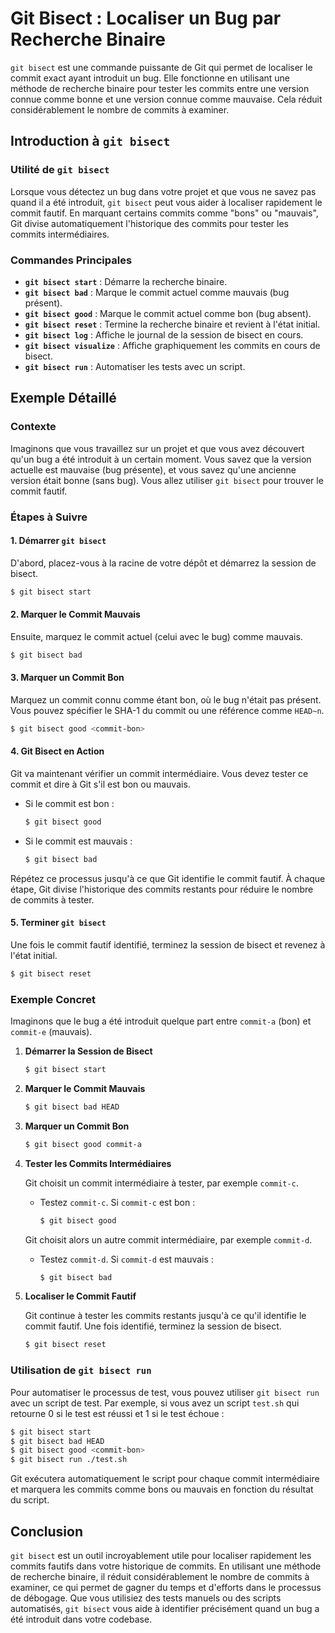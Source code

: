 # Git Bisect : Localiser un Bug par Recherche Binaire

`git bisect` est une commande puissante de Git qui permet de localiser le commit exact ayant introduit un bug. Elle fonctionne en utilisant une méthode de recherche binaire pour tester les commits entre une version connue comme bonne et une version connue comme mauvaise. Cela réduit considérablement le nombre de commits à examiner.

## Introduction à `git bisect`

### Utilité de `git bisect`

Lorsque vous détectez un bug dans votre projet et que vous ne savez pas quand il a été introduit, `git bisect` peut vous aider à localiser rapidement le commit fautif. En marquant certains commits comme "bons" ou "mauvais", Git divise automatiquement l'historique des commits pour tester les commits intermédiaires.

### Commandes Principales

- **`git bisect start`** : Démarre la recherche binaire.
- **`git bisect bad`** : Marque le commit actuel comme mauvais (bug présent).
- **`git bisect good`** : Marque le commit actuel comme bon (bug absent).
- **`git bisect reset`** : Termine la recherche binaire et revient à l'état initial.
- **`git bisect log`** : Affiche le journal de la session de bisect en cours.
- **`git bisect visualize`** : Affiche graphiquement les commits en cours de bisect.
- **`git bisect run`** : Automatiser les tests avec un script.

## Exemple Détaillé

### Contexte

Imaginons que vous travaillez sur un projet et que vous avez découvert qu'un bug a été introduit à un certain moment. Vous savez que la version actuelle est mauvaise (bug présente), et vous savez qu'une ancienne version était bonne (sans bug). Vous allez utiliser `git bisect` pour trouver le commit fautif.

### Étapes à Suivre

#### 1. Démarrer `git bisect`

D'abord, placez-vous à la racine de votre dépôt et démarrez la session de bisect.

```bash
$ git bisect start
```

#### 2. Marquer le Commit Mauvais

Ensuite, marquez le commit actuel (celui avec le bug) comme mauvais.

```bash
$ git bisect bad
```

#### 3. Marquer un Commit Bon

Marquez un commit connu comme étant bon, où le bug n'était pas présent. Vous pouvez spécifier le SHA-1 du commit ou une référence comme `HEAD~n`.

```bash
$ git bisect good <commit-bon>
```

#### 4. Git Bisect en Action

Git va maintenant vérifier un commit intermédiaire. Vous devez tester ce commit et dire à Git s'il est bon ou mauvais.

- Si le commit est bon :

  ```bash
  $ git bisect good
  ```

- Si le commit est mauvais :

  ```bash
  $ git bisect bad
  ```

Répétez ce processus jusqu'à ce que Git identifie le commit fautif. À chaque étape, Git divise l'historique des commits restants pour réduire le nombre de commits à tester.

#### 5. Terminer `git bisect`

Une fois le commit fautif identifié, terminez la session de bisect et revenez à l'état initial.

```bash
$ git bisect reset
```

### Exemple Concret

Imaginons que le bug a été introduit quelque part entre `commit-a` (bon) et `commit-e` (mauvais).

1. **Démarrer la Session de Bisect**

   ```bash
   $ git bisect start
   ```

2. **Marquer le Commit Mauvais**

   ```bash
   $ git bisect bad HEAD
   ```

3. **Marquer un Commit Bon**

   ```bash
   $ git bisect good commit-a
   ```

4. **Tester les Commits Intermédiaires**

   Git choisit un commit intermédiaire à tester, par exemple `commit-c`.

   - Testez `commit-c`. Si `commit-c` est bon :

     ```bash
     $ git bisect good
     ```

   Git choisit alors un autre commit intermédiaire, par exemple `commit-d`.

   - Testez `commit-d`. Si `commit-d` est mauvais :

     ```bash
     $ git bisect bad
     ```

5. **Localiser le Commit Fautif**

   Git continue à tester les commits restants jusqu'à ce qu'il identifie le commit fautif. Une fois identifié, terminez la session de bisect.

   ```bash
   $ git bisect reset
   ```

### Utilisation de `git bisect run`

Pour automatiser le processus de test, vous pouvez utiliser `git bisect run` avec un script de test. Par exemple, si vous avez un script `test.sh` qui retourne 0 si le test est réussi et 1 si le test échoue :

```bash
$ git bisect start
$ git bisect bad HEAD
$ git bisect good <commit-bon>
$ git bisect run ./test.sh
```

Git exécutera automatiquement le script pour chaque commit intermédiaire et marquera les commits comme bons ou mauvais en fonction du résultat du script.

## Conclusion

`git bisect` est un outil incroyablement utile pour localiser rapidement les commits fautifs dans votre historique de commits. En utilisant une méthode de recherche binaire, il réduit considérablement le nombre de commits à examiner, ce qui permet de gagner du temps et d'efforts dans le processus de débogage. Que vous utilisiez des tests manuels ou des scripts automatisés, `git bisect` vous aide à identifier précisément quand un bug a été introduit dans votre codebase.